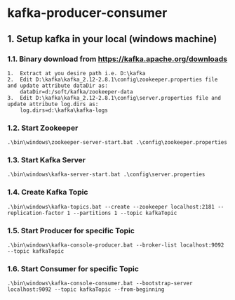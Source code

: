 # kafka-producer-consumer

## 1. Setup kafka in your local (windows machine)
### 1.1.    Binary download from https://kafka.apache.org/downloads
```
1.  Extract at you desire path i.e. D:\kafka
2.  Edit D:\kafka\kafka_2.12-2.8.1\config\zookeeper.properties file and update attribute dataDir as:
    dataDir=d:/soft/kafka/zookeeper-data
3.  Edit D:\kafka\kafka_2.12-2.8.1\config\server.properties file and update attribute log.dirs as:
    log.dirs=d:\kafka\kafka-logs    
```
### 1.2.    Start Zookeeper
```
.\bin\windows\zookeeper-server-start.bat .\config\zookeeper.properties
```
### 1.3.    Start Kafka Server
```
.\bin\windows\kafka-server-start.bat .\config\server.properties
```
### 1.4.    Create Kafka Topic
```
.\bin\windows\kafka-topics.bat --create --zookeeper localhost:2181 --replication-factor 1 --partitions 1 --topic kafkaTopic
```
### 1.5.    Start Producer for specific Topic
```
.\bin\windows\kafka-console-producer.bat --broker-list localhost:9092 --topic kafkaTopic
```
### 1.6.    Start Consumer for specific Topic
```
.\bin\windows\kafka-console-consumer.bat --bootstrap-server localhost:9092 --topic kafkaTopic --from-beginning
```


